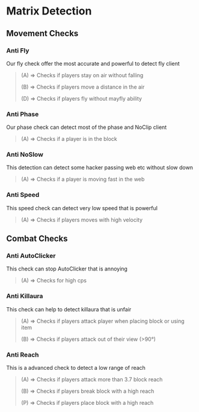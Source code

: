 # Matrix Detection

## Movement Checks

### Anti Fly

Our fly check offer the most accurate and powerful to detect fly client

> (A) => Checks if players stay on air without falling
> 
> (B) => Checks if players move a distance in the air
>
> (D) => Checks if players fly without mayfly ability

### Anti Phase

Our phase check can detect most of the phase and NoClip client

> (A) => Checks if a player is in the block

### Anti NoSlow

This detection can detect some hacker passing web etc without slow down

> (A) => Checks if a player is moving fast in the web

### Anti Speed

This speed check can detect very low speed that is powerful

> (A) => Checks if players moves with high velocity

## Combat Checks

### Anti AutoClicker

This check can stop AutoClicker that is annoying

> (A) => Checks for high cps

### Anti Killaura

This check can help to detect killaura that is unfair

> (A) => Checks if players attack player when placing block or using item
>
> (B) => Checks if players attack out of their view (>90°)

### Anti Reach

This is a advanced check to detect a low range of reach

> (A) => Checks if players attack more than 3.7 block reach
>
> (B) => Checks if players break block with a high reach
>
> (P) => Checks if players place block with a high reach

